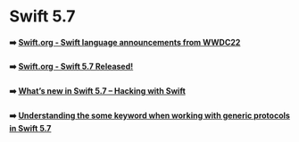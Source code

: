 # Swift 5.7

#### ➡️ [Swift.org - Swift language announcements from WWDC22](https://www.swift.org/blog/swift-language-updates-from-wwdc22/)

#### ➡️ [Swift.org - Swift 5.7 Released!](https://www.swift.org/blog/swift-5.7-released/)

#### ➡️ [What’s new in Swift 5.7 – Hacking with Swift](https://www.hackingwithswift.com/articles/249/whats-new-in-swift-5-7)

#### ➡️ [Understanding the some keyword when working with generic protocols in Swift 5.7](https://tanaschita.com/20220613-understanding-the-some-keyword-with-generic-protocols-in-swift/)
